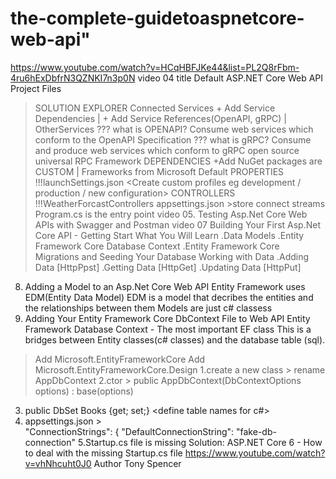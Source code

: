 # the-complete-guidetoaspnetcore-web-api" 
https://www.youtube.com/watch?v=HCqHBFJKe44&list=PL2Q8rFbm-4ru6hExDbfrN3QZNKI7n3p0N
video 04 title Default ASP.NET Core Web API Project Files
>SOLUTION EXPLORER
>Connected Services + Add Service Dependencies | + Add Service References(OpenAPI, gRPC) | OtherServices
  ??? what is OPENAPI?
  >Consume web services which conform to the OpenAPI Specification
  ??? what is gRPC?
  >Consume and produce web services which conform to gRPC open source universal RPC Framework
>DEPENDENCIES +Add NuGet packages are CUSTOM | Frameworks from Microsoft Default 
>PROPERTIES
  !!!launchSettings.json <Create custom profiles eg development / production / new configuration>
>CONTROLLERS <this is where you add your custom controller >
  !!!WeatherForcastControllers
>appsettings.json >store connect streams
>Program.cs is the entry point
video 05. Testing Asp.Net Core Web APIs with Swagger and Postman
video 07  Building Your First Asp.Net Core API - Getting Start
  What You Will Learn
  .Data Models
  .Entity Framework Core Database Context
  .Entity Framework Core Migrations and Seeding Your Database
  Working with Data
  .Adding Data [HttpPpst]
  .Getting Data [HttpGet]
  .Updating Data [HttpPut]
08. Adding a Model to an Asp.Net Core Web API
    Entity Framework uses EDM(Entity Data Model)
    EDM is a model that decribes the entities and the relationships between them
    Models are just c# classess
09. Adding Your Entity Framework Core DbContext File to Web API
    Entity Framework Database Context - The most important EF class
    This is a bridges between Entity classes(c# classes) and the database table (sql).
  >Add Microsoft.EntityFrameworkCore
  >Add Microsoft.EntityFrameworkCore.Design
  1.create a new class > rename AppDbContext
  2.ctor >   public AppDbContext(DbContextOptions<AppDbContext> options) : base(options)
  3. public DbSet<Books> Books {get; set;} <define table names for c#>
  4. appsettings.json >  
  "ConnectionStrings": {
     "DefaultConnectionString": "fake-db-connection"
  5.Startup.cs file is missing
  Solution: ASP.NET Core 6 - How to deal with the missing Startup.cs file 
  https://www.youtube.com/watch?v=vhNhcuht0J0
  Author Tony Spencer
  

  
  
 

